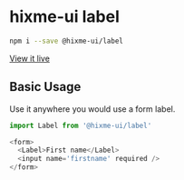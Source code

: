# hixme-ui label


```bash
npm i --save @hixme-ui/label
```

[View it live](https://hixme.github.io/hixme-ui/label)

## Basic Usage

Use it anywhere you would use a form label.

```javascript
import Label from '@hixme-ui/label'

<form>
  <Label>First name</Label>
  <input name='firstname' required />
</form>
```
